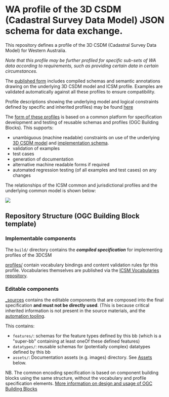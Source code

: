# WA profile of the 3D CSDM (Cadastral Survey Data Model) JSON schema for data exchange.

This repository defines a profile of the 3D CSDM (Cadastral Survey Data Model) for Western Australia.

_Note that this profile may be further profiled for specific sub-sets of WA data according to requirements, such as providing certain data in certain circumstances._

The [published form](https://icsm-au.github.io/3d-csdm-profile-wa) includes compiled schemas and semantic annotations drawing on the underlying 3D CSDM model and ICSM profile.  Examples are validated automatically against all these profiles to ensure compatibility.


Profile descriptions showing the underlying model and logical constraints defined by specific and inherited profiles) may be found [here](https://icsm-au.github.io/3d-csdm/docs/wa-profile/)


The [form of these profiles](https://ogcincubator.github.io/bblocks-docs/) is based on a common platform for specification development and testing of reusable schemas and profiles (OGC Building Blocks). This supports:

- unambiguous (machine readable) constraints on use of the underlying [3D CSDM model](https://github.com/icsm-au/3d-csdm) and [implementation schema](https://github.com/icsm-au/3d-csdm-common).
- validation of examples
- test cases
- generation of documentation
- alternative machine readable forms if required
- automated regression testing (of all examples and test cases) on any changes

The relationships of the ICSM common and jurisdictional profiles and the underlying  common model is shown below:

![](https://lucid.app/publicSegments/view/f7e6c029-db67-4186-9592-cab6ec3437d0/image.png)



## Repository Structure (OGC Building Block template)

### Implementable components

The `build/` directory contains the **_compiled specification_** for implementing profiles of the 3DCSM

[profiles/](profiles/) contain vocabulary bindings and content validation rules fpr this profile. Vocabularies themselves are published via the [ICSM Vocabularies repository](https://github.com/icsm-au/icsm-vocabs).

### Editable components

[_sources](_sources) contains the editable components that are composed into the final specification **and must not be directly used**. (This is because critical inherited information is not present in the source materials, and the [automation tooling](https://github.com/opengeospatial/bblocks-postprocess).

This contains:
- `features/`: schemas for the feature types defined by this bb (which is a "super-bb" containing at least oneOf these defined features)
- `datatypes/`: reusable schemas for (potentially complex) datatypes defined by this bb
- `assets/`: Documentation assets (e.g. images) directory. See [Assets](#assets) below.


NB. The common encoding specification is based on component building blocks using the same structure, without the vocabulary and profile specification elements. [More information on design and usage of OGC Building Blocks](https://ogcincubator.github.io/bblocks-docs/)
